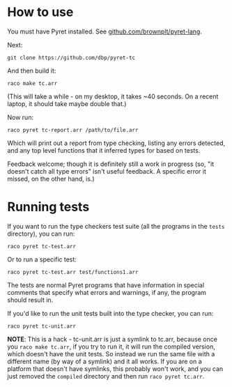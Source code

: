 # How to use

You must have Pyret installed. See
[github.com/brownplt/pyret-lang](https://github.com/brownplt/pyret-lang).

Next:

    git clone https://github.com/dbp/pyret-tc

And then build it:

    raco make tc.arr

(This will take a while - on my desktop, it takes ~40 seconds. On a
recent laptop, it should take maybe double that.)

Now run:

    raco pyret tc-report.arr /path/to/file.arr

Which will print out a report from type checking, listing any errors
detected, and any top level functions that it inferred types for based
on tests.

Feedback welcome; though it is definitely still a work in progress
(so, "it doesn't catch all type errors" isn't useful feedback. A
specific error it missed, on the other hand, is.)


# Running tests

If you want to run the type checkers test suite (all the programs in
the `tests` directory), you can run:

    raco pyret tc-test.arr

Or to run a specific test:

    raco pyret tc-test.arr test/functions1.arr

The tests are normal Pyret programs that have information in special comments
that specify what errors and warnings, if any, the program should result in.


If you'd like to run the unit tests built into the type checker, you can run:

    raco pyret tc-unit.arr

**NOTE**: This is a hack - tc-unit.arr is just a symlink to tc.arr,
  because once you `raco make tc.arr`, if you try to run it, it will
  run the compiled version, which doesn't have the unit tests. So
  instead we run the same file with a different name (by way of a
  symlink) and it all works.  If you are on a platform that doesn't
  have symlinks, this probably won't work, and you can just removed
  the `compiled` directory and then run `raco pyret tc.arr`.
